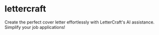 # lettercraft
Create the perfect cover letter effortlessly with LetterCraft's AI assistance. Simplify your job applications!
